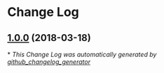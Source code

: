 # Change Log

## [1.0.0](https://github.com/gordonbanderson/blog-ss4-bootstrap-theme/tree/1.0.0) (2018-03-18)


\* *This Change Log was automatically generated by [github_changelog_generator](https://github.com/skywinder/Github-Changelog-Generator)*